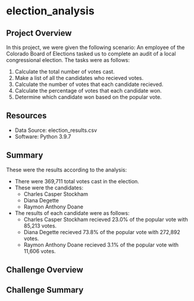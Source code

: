 # election_analysis
## Project Overview
In this project, we were given the following scenario: An employee of the Colorado Board of Elections tasked us to complete an audit of a local congressional election. The tasks were as follows:
1. Calculate the total number of votes cast.
2. Make a list of all the candidates who recieved votes.
3. Calculate the number of votes that each candidate recieved.
4. Calculate the percentage of votes that each candidate won.
5. Determine which candidate won based on the popular vote.
## Resources
- Data Source: election_results.csv
- Software: Python 3.9.7
## Summary
These were the results according to the analysis:
- There were 369,711 total votes cast in the election.
- These were the candidates:
    - Charles Casper Stockham
    - Diana Degette
    - Raymon Anthony Doane
- The results of each candidate were as follows:
  - Charles Casper Stockham recieved 23.0% of the popular vote with 85,213 votes.
  - Diana Degette recieved 73.8% of the popular vote with 272,892 votes.
  - Raymon Anthony Doane recieved 3.1% of the popular vote with 11,606 votes.

## Challenge Overview
## Challenge Summary

